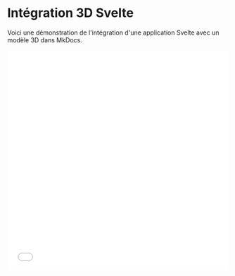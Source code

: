 # Intégration 3D Svelte

Voici une démonstration de l'intégration d'une application Svelte avec un modèle 3D dans MkDocs.

<iframe src="/victorien-djontso-cv/svelte-3d-viewer/" width="100%" height="500px" style="border:none;"></iframe>


